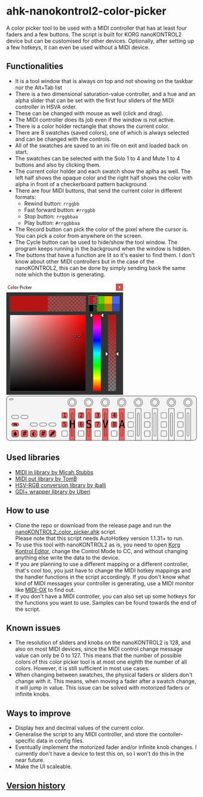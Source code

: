 # ahk-nanokontrol2-color-picker

A color picker tool to be used with a MIDI controller that has at least four faders and a few buttons. The script is built for KORG nanoKONTROL2 device but can be customised for other devices. Optionally, after setting up a few hotkeys, it can even be used without a MIDI device.

## Functionalities

- It is a tool window that is always on top and not showing on the taskbar nor the Alt+Tab list
- There is a two dimensional saturation-value controller, and a hue and an alpha slider that can be set with the first four sliders of the MIDI controller in HSVA order.
- These can be changed with mouse as well (click and drag).
- The MIDI controller does its job even if the window is not active.
- There is a color holder rectangle that shows the current color.
- There are 8 swatches (saved colors), one of which is always selected and can be changed with the controls.
- All of the swatches are saved to an ini file on exit and loaded back on start.
- The swatches can be selected with the Solo 1 to 4 and Mute 1 to 4 buttons and also by clicking them.
- The current color holder and each swatch show the aplha as well. The left half shows the opaque color and the right half shows the color with alpha in front of a checkerboard pattern background.
- There are four MIDI buttons, that send the current color in different formats:
  - Rewind button: `rrggbb`
  - Fast forward button: `#rrggbb`
  - Stop button: `rrggbbaa`
  - Play button: `#rrggbbaa`
- The Record button can pick the color of the pixel where the cursor is. You can pick a color from anywhere on the screen.
- The Cycle button can be used to hide/show the tool window. The program keeps running in the background when the window is hidden.
- The buttons that have a function are lit so it's easier to find them. I don't know about other MIDI controllers but in the case of the nanoKONTROL2, this can be done by simply sending back the same note which the button is generating.

![Tool window](./images/readme_tool_window_1.1.png)
![nanoKONTROL2](./images/readme_nano.svg)

## Used libraries

- [MIDI in library by Micah Stubbs](https://github.com/micahstubbs/midi4ahk)
- [MIDI out library by TomB](https://autohotkey.com/board/topic/17212-midi-output-from-ahk/)
- [HSV-RGB conversion library by jballi](https://www.autohotkey.com/boards/viewtopic.php?t=30908)
- [GDI+ wrapper library by Uberi](https://github.com/Uberi/Canvas-AHK)

## How to use

- Clone the repo or download from the release page and run the [nanoKONTROL2_color_picker.ahk](./nanoKONTROL2_color_picker.ahk) script.<br/>
  Please note that this script needs AutoHotkey version 1.1.31+ to run.<br/>
- To use this tool with nanoKONTROL2 as is, you need to open [Korg Kontrol Editor](https://www.korg.com/us/support/download/software/0/159/1354/), change the Control Mode to CC, and without changing anything else write the data to the device.<br/>
- If you are planning to use a different mapping or a different controller, that's cool too, you just have to change the MIDI hotkey mappings and the handler functions in the script accordingly. If you don't know what kind of MIDI messages your controller is generating, use a MIDI monitor like [MIDI-OX](http://www.midiox.com/) to find out.
- If you don't have a MIDI controller, you can also set up some hotkeys for the functions you want to use. Samples can be found towards the end of the script.

## Known issues

- The resolution of sliders and knobs on the nanoKONTROL2 is 128, and also on most MIDI devices, since the MIDI control change message value can only be 0 to 127. This means that the number of possible colors of this color picker tool is at most one eighth the number of all colors. However, it is still sufficient in most use cases.
- When changing between swatches, the physical faders or sliders don't change with it. This means, when moving a fader after a swatch change, it will jump in value. This issue can be solved with motorized faders or infinite knobs.

## Ways to improve

- Display hex and decimal values of the current color.
- Generalise the script to any MIDI controller, and store the contoller-specific data in config files.
- Eventually implement the motorized fader and/or infinite knob changes. I currently don't have a device to test this on, so I won't do this in the near future.
- Make the UI scaleable.

## [Version history](./VersionHistory.md)
